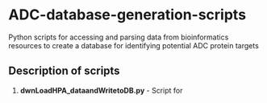 # ADC-database-generation-scripts
Python scripts for accessing and parsing data from bioinformatics resources to create a database for identifying potential ADC protein targets

## Description of scripts
1) **dwnLoadHPA_dataandWritetoDB.py** - Script for 
